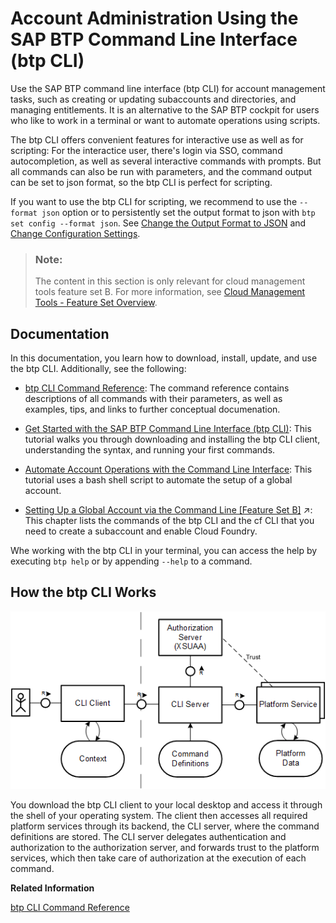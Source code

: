 <!-- loio7c6df2db6332419ea7a862191525377c -->

# Account Administration Using the SAP BTP Command Line Interface \(btp CLI\)

Use the SAP BTP command line interface \(btp CLI\) for account management tasks, such as creating or updating subaccounts and directories, and managing entitlements. It is an alternative to the SAP BTP cockpit for users who like to work in a terminal or want to automate operations using scripts.

The btp CLI offers convenient features for interactive use as well as for scripting: For the interactice user, there's login via SSO, command autocompletion, as well as several interactive commands with prompts. But all commands can also be run with parameters, and the command output can be set to json format, so the btp CLI is perfect for scripting.

If you want to use the btp CLI for scripting, we recommend to use the `--format json` option or to persistently set the output format to json with `btp set config --format json`. See [Change the Output Format to JSON](change-the-output-format-to-json-dcb85b7.md) and [Change Configuration Settings](change-configuration-settings-dba4eb6.md).

> ### Note:  
> The content in this section is only relevant for cloud management tools feature set B. For more information, see [Cloud Management Tools - Feature Set Overview](https://help.sap.com/viewer/65de2977205c403bbc107264b8eccf4b/Cloud/en-US/caf4e4e23aef4666ad8f125af393dfb2.html).



<a name="loio7c6df2db6332419ea7a862191525377c__section_nc4_bpf_15b"/>

## Documentation

In this documentation, you learn how to download, install, update, and use the btp CLI. Additionally, see the following:

-   [btp CLI Command Reference](https://help.sap.com/docs/BTP/btp-cli/intro.html): The command reference contains descriptions of all commands with their parameters, as well as examples, tips, and links to further conceptual documenation.

-   [Get Started with the SAP BTP Command Line Interface \(btp CLI\)](https://developers.sap.com/tutorials/cp-sapcp-getstarted.html): This tutorial walks you through downloading and installing the btp CLI client, understanding the syntax, and running your first commands.

-   [Automate Account Operations with the Command Line Interface](https://developers.sap.com/tutorials/cp-cli-automate-operations.html): This tutorial uses a bash shell script to automate the setup of a global account.

-   [Setting Up a Global Account via the Command Line \[Feature Set B\]](https://help.sap.com/viewer/65de2977205c403bbc107264b8eccf4b/Cloud/en-US/accd5b2389b04f4daf8a79b606435927.html "Your global account is the entry point for managing the resources, landscape, and entitlements for your departments and projects in a self-service manner in SAP BTP. You can use the command-line tool btp CLI to set it up.") :arrow_upper_right:: This chapter lists the commands of the btp CLI and the cf CLI that you need to create a subaccount and enable Cloud Foundry.


Whe working with the btp CLI in your terminal, you can access the help by executing `btp help` or by appending `--help` to a command.



<a name="loio7c6df2db6332419ea7a862191525377c__section_lk5_xjg_qjb"/>

## How the btp CLI Works

![](images/Overview_of_CLI_for_SAP_BTP_3a71aa7.png)

You download the btp CLI client to your local desktop and access it through the shell of your operating system. The client then accesses all required platform services through its backend, the CLI server, where the command definitions are stored. The CLI server delegates authentication and authorization to the authorization server, and forwards trust to the platform services, which then take care of authorization at the execution of each command.

**Related Information**  


[btp CLI Command Reference](https://help.sap.com/docs/BTP/btp-cli/intro.html)

